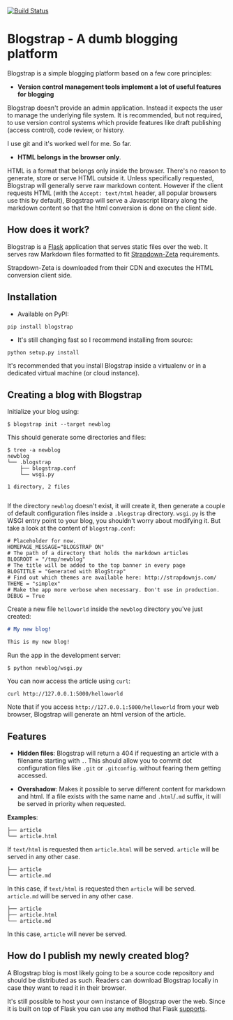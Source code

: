 [![Build Status](https://api.travis-ci.org/joehakimrahme/blogstrap.png)](https://api.travis-ci.org/joehakimrahme/blogstrap)


Blogstrap - A dumb blogging platform
====================================

Blogstrap is a simple blogging platform based on a few core principles:

* **Version control management tools implement a lot of useful
  features for blogging**

Blogstrap doesn't provide an admin application. Instead it expects the user to
manage the underlying file system. It is recommended, but not required, to use
version control systems which provide features like draft publishing (access
control), code review, or history.

I use git and it's worked well for me. So far.

* **HTML belongs in the browser only**.

HTML is a format that belongs only inside the browser. There's no reason to
generate, store or serve HTML outside it. Unless specifically requested,
Blogstrap will generally serve raw markdown content. However if the client
requests HTML (with the `Accept: text/html` header, all popular browsers use
this by default), Blogstrap will serve a Javascript library along the markdown
content so that the html conversion is done on the client side.


How does it work?
-----------------

Blogstrap is a [Flask](http://flask.pocoo.org/) application that serves static
files over the web. It serves raw Markdown files formatted to fit
[Strapdown-Zeta](http://strapdown.ztx.io/) requirements.

Strapdown-Zeta is downloaded from their CDN and executes the HTML conversion
client side.


Installation
------------

* Available on PyPI:

```
pip install blogstrap
```

* It's still changing fast so I recommend installing from source:

```
python setup.py install
```

It's recommended that you install Blogstrap inside a virtualenv or in a
dedicated virtual machine (or cloud instance).


Creating a blog with Blogstrap
-----------------------------

Initialize your blog using:

```
$ blogstrap init --target newblog
```

This should generate some directories and files:

```
$ tree -a newblog
newblog
└── .blogstrap
    ├── blogstrap.conf
    └── wsgi.py

1 directory, 2 files


```

If the directory `newblog` doesn't exist, it will create it, then
generate a couple of default configuration files inside a `.blogstrap`
directory. `wsgi.py` is the WSGI entry point to your blog, you shouldn't
worry about modifying it. But take a look at the content of `blogstrap.conf`:

```
# Placeholder for now.
HOMEPAGE_MESSAGE="BLOGSTRAP ON"
# The path of a directory that holds the markdown articles
BLOGROOT = "/tmp/newblog"
# The title will be added to the top banner in every page
BLOGTITLE = "Generated with BlogStrap"
# Find out which themes are available here: http://strapdownjs.com/
THEME = "simplex"
# Make the app more verbose when necessary. Don't use in production.
DEBUG = True
```

Create a new file `helloworld` inside the `newblog` directory you've just
created:

```markdown
# My new blog!

This is my new blog!
```

Run the app in the development server:

```
$ python newblog/wsgi.py
```

You can now access the article using `curl`:

```
curl http://127.0.0.1:5000/helloworld
```

Note that if you access `http://127.0.0.1:5000/helloworld` from your
web browser, Blogstrap will generate an html version of the article.


Features
----------

* **Hidden files**: Blogstrap will return a 404 if requesting an
  article with a filename starting with `.`. This should allow you to
  commit dot configuration files like `.git` or `.gitconfig`. without
  fearing them getting accessed.

* **Overshadow**: Makes it possible to serve different content for
  markdown and html. If a file exists with the same name and
  `.html`/`.md` suffix, it will be served in priority when requested.

**Examples**:

```.
├── article
└── article.html
```

If `text/html` is requested then `article.html` will be served.
`article` will be served in any other case.

```.
├── article
└── article.md
```

In this case, if `text/html` is requested then `article` will be
served. `article.md` will be served in any other case.

```.
├── article
├── article.html
└── article.md
```

In this case, `article` will never be served.

How do I publish my newly created blog?
---------------------------------------

A Blogstrap blog is most likely going to be a source code repository
and should be distributed as such. Readers can download Blogstrap
locally in case they want to read it in their browser.

It's still possible to host your own instance of Blogstrap over the
web. Since it is built on top of Flask you can use any method that
Flask [supports](http://flask.pocoo.org/docs/0.10/deploy).
